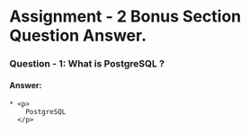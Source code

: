 # Assignment - 2 Bonus Section Question Answer.

### Question - 1: What is PostgreSQL ?

#### Answer:

    * <p>
        PostgreSQL
      </p>